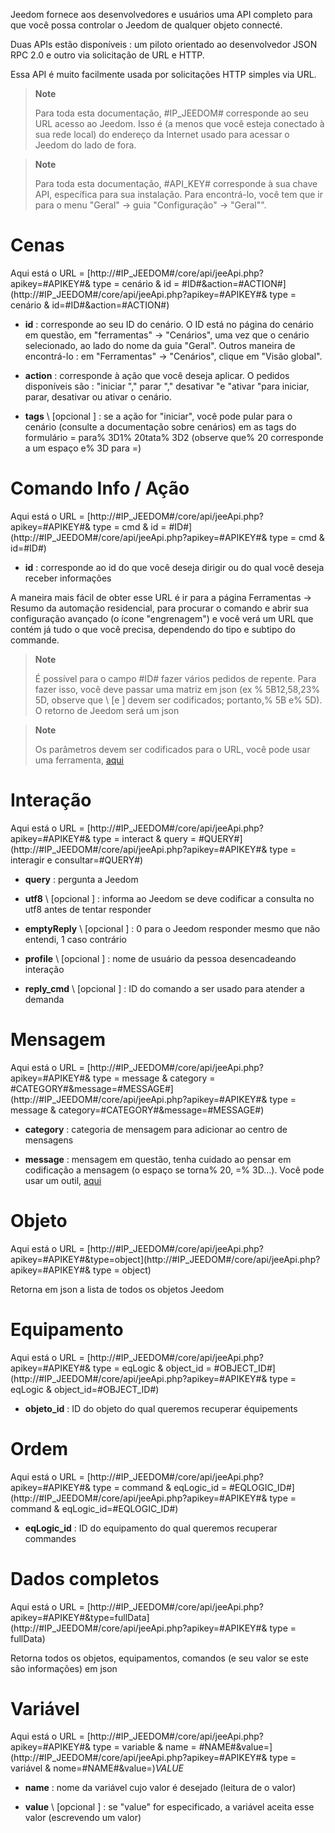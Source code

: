Jeedom fornece aos desenvolvedores e usuários uma API
completo para que você possa controlar o Jeedom de qualquer objeto
connecté.

Duas APIs estão disponíveis : um piloto orientado ao desenvolvedor
JSON RPC 2.0 e outro via solicitação de URL e HTTP.

Essa API é muito facilmente usada por solicitações HTTP simples via
URL.

> **Note**
>
> Para toda esta documentação, \#IP\_JEEDOM\# corresponde ao seu URL
> acesso ao Jeedom. Isso é (a menos que você esteja conectado à sua rede
> local) do endereço da Internet usado para acessar o Jeedom
> do lado de fora.

> **Note**
>
> Para toda esta documentação, \#API\_KEY\# corresponde à sua chave
> API, específica para sua instalação. Para encontrá-lo, você tem que ir para
> o menu "Geral" → guia "Configuração" → "Geral"".

Cenas 
========

Aqui está o URL =
[http://\#IP\_JEEDOM\#/core/api/jeeApi.php?apikey=\#APIKEY\#& type = cenário & id = \#ID\#&action=\#ACTION\#](http://#IP_JEEDOM#/core/api/jeeApi.php?apikey=#APIKEY#& type = cenário & id=#ID#&action=#ACTION#)

-   **id** : corresponde ao seu ID do cenário. O ID está no
    página do cenário em questão, em "ferramentas" → "Cenários", uma vez que o
    cenário selecionado, ao lado do nome da guia "Geral". Outros
    maneira de encontrá-lo : em "Ferramentas" → "Cenários", clique em
    "Visão global".

-   **action** : corresponde à ação que você deseja aplicar. O
    pedidos disponíveis são : "iniciar "," parar "," desativar "e
    "ativar "para iniciar, parar, desativar ou
    ativar o cenário.

-   **tags** \ [opcional \] : se a ação for "iniciar", você pode pular
    para o cenário (consulte a documentação sobre cenários) em
    as tags do formulário = para% 3D1% 20tata% 3D2 (observe que% 20 corresponde a um
    espaço e% 3D para =)

Comando Info / Ação 
====================

Aqui está o URL =
[http://\#IP\_JEEDOM\#/core/api/jeeApi.php?apikey=\#APIKEY\#& type = cmd & id = \#ID\#](http://#IP_JEEDOM#/core/api/jeeApi.php?apikey=#APIKEY#& type = cmd & id=#ID#)

-   **id** : corresponde ao id do que você deseja dirigir ou do qual
    você deseja receber informações

A maneira mais fácil de obter esse URL é ir para a página Ferramentas →
Resumo da automação residencial, para procurar o comando e abrir sua configuração
avançado (o ícone "engrenagem") e você verá um URL que contém
já tudo o que você precisa, dependendo do tipo e subtipo do
commande.

> **Note**
>
> É possível para o campo \#ID\# fazer vários pedidos
> de repente. Para fazer isso, você deve passar uma matriz em json (ex
> % 5B12,58,23% 5D, observe que \ [e \] devem ser codificados; portanto,% 5B
> e% 5D). O retorno de Jeedom será um json

> **Note**
>
> Os parâmetros devem ser codificados para o URL, você pode usar
> uma ferramenta, [aqui](https://meyerweb.com/eric/tools/dencoder/)

Interação 
===========

Aqui está o URL =
[http://\#IP\_JEEDOM\#/core/api/jeeApi.php?apikey=\#APIKEY\#& type = interact & query = \#QUERY\#](http://#IP_JEEDOM#/core/api/jeeApi.php?apikey=#APIKEY#& type = interagir e consultar=#QUERY#)

-   **query** : pergunta a Jeedom

-   **utf8** \ [opcional \] : informa ao Jeedom se deve codificar a consulta
    no utf8 antes de tentar responder

-   **emptyReply** \ [opcional \] : 0 para o Jeedom responder mesmo que
    não entendi, 1 caso contrário

-   **profile** \ [opcional \] : nome de usuário da pessoa
    desencadeando interação

-   **reply\_cmd** \ [opcional \] : ID do comando a ser usado para
    atender a demanda

Mensagem 
=======

Aqui está o URL =
[http://\#IP\_JEEDOM\#/core/api/jeeApi.php?apikey=\#APIKEY\#& type = message & category = \#CATEGORY\#&message=\#MESSAGE\#](http://#IP_JEEDOM#/core/api/jeeApi.php?apikey=#APIKEY#& type = message & category=#CATEGORY#&message=#MESSAGE#)

-   **category** : categoria de mensagem para adicionar ao centro de mensagens

-   **message** : mensagem em questão, tenha cuidado ao pensar em codificação
    a mensagem (o espaço se torna% 20, =% 3D…). Você pode usar um
    outil, [aqui](https://meyerweb.com/eric/tools/dencoder/)

Objeto 
=====

Aqui está o URL =
[http://\#IP\_JEEDOM\#/core/api/jeeApi.php?apikey=\#APIKEY\#&type=object](http://#IP_JEEDOM#/core/api/jeeApi.php?apikey=#APIKEY#& type = object)

Retorna em json a lista de todos os objetos Jeedom

Equipamento 
==========

Aqui está o URL =
[http://\#IP\_JEEDOM\#/core/api/jeeApi.php?apikey=\#APIKEY\#& type = eqLogic & object\_id = \#OBJECT\_ID\#](http://#IP_JEEDOM#/core/api/jeeApi.php?apikey=#APIKEY#& type = eqLogic & object_id=#OBJECT_ID#)

-   **objeto\_id** : ID do objeto do qual queremos recuperar
    équipements

Ordem 
========

Aqui está o URL =
[http://\#IP\_JEEDOM\#/core/api/jeeApi.php?apikey=\#APIKEY\#& type = command & eqLogic\_id = \#EQLOGIC\_ID\#](http://#IP_JEEDOM#/core/api/jeeApi.php?apikey=#APIKEY#& type = command & eqLogic_id=#EQLOGIC_ID#)

-   **eqLogic\_id** : ID do equipamento do qual queremos recuperar
    commandes

Dados completos 
=========

Aqui está o URL =
[http://\#IP\_JEEDOM\#/core/api/jeeApi.php?apikey=\#APIKEY\#&type=fullData](http://#IP_JEEDOM#/core/api/jeeApi.php?apikey=#APIKEY#& type = fullData)

Retorna todos os objetos, equipamentos, comandos (e seu valor se este
são informações) em json

Variável 
========

Aqui está o URL =
[http://\#IP\_JEEDOM\#/core/api/jeeApi.php?apikey=\#APIKEY\#& type = variable & name = \#NAME\#&value=](http://#IP_JEEDOM#/core/api/jeeApi.php?apikey=#APIKEY#& type = variável & nome=#NAME#&value=)*VALUE*

-   **name** : nome da variável cujo valor é desejado (leitura de
    o valor)

-   **value** \ [opcional \] : se "value" for especificado, a variável
    aceita esse valor (escrevendo um valor)


